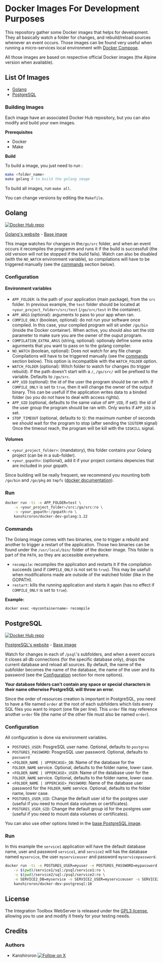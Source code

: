 # Docker Images For Development Purposes

This repository gather some Docker images that helps for development. They all basically watch a folder for changes, and rebuild/reload sources whenever an event occurs. Those images can be found very useful when running a micro-services local environment with [Docker Compose](https://docs.docker.com/compose/).

All those images are based on respective official Docker images (the Alpine version when available).

## List Of Images

- [Golang](#golang)
- [PostgreSQL](#postgresql)

### Building Images

Each image have an associated Docker Hub repository, but you can also modify and build your own images.

**Prerequisites**

- Docker
- Make

**Build**

To build a image, you just need to run :

```bash
make <folder_name>
make golang # to build the golang image
```

To build all images, run `make all`.

You can change versions by editing the `Makefile`.

## Golang

[![Docker Hub repo](https://img.shields.io/docker/pulls/kanshiroron/docker-dev-golang.svg)](https://hub.docker.com/r/kanshiroron/docker-dev-golang)

[Golang's website](https://golang.org/) - [Base image](https://hub.docker.com/_/golang/)

This image watches for changes in the`/go/src` folder, and when an event occurs it recompiles the programm and runs it if the build is successfull (the old version will not be stopped if the build fails). Watch can also be disabled (with the `NO_WATCH` environment variable), so compilations will have to be triggered manually (see the [commands](#commands) section below).

### Configuration

#### Environment variables

- `APP_FOLDER`: is the path of your application (main package), from the `src` folder. In previous example, the `test` folder should be located at `<your_project_folder>/src/test` (`/go/src/test` in the container).
- `APP_ARGS` (optional): arguments to pass to your app when ran.
- `COMPILE_ONLY` (boolean, optional): do not run your software once compiled. In this case, your compiled program will sit under `/go/bin` (inside the Docker container). When active, you should also set the `UID` parameter to make sure you are the owner of the ouput program.
- `COMPILATION_EXTRA_ARGS` (string, optional): optionaly define some extra agurments that you want to pass on to the golang compiler.
- `NO_WATCH` (boolean, optional): Does not watch for any file change. Compilations will have to be triggered manually (see the [commands](#commands) section below). This option is incompatible with the `WATCH_FOLDER` option.
- `WATCH_FOLDER` (optional): Witch folder to watch for changes (to trigger rebuild). If the path doesn't start with a `/`, `/go/src/` will be prefixed to the variable. Defaults to `/go/src`.
- `APP_UID` (optional): the id of the user the program should be ran with. If `COMPILE_ONLY` is set to `true`, then it will change the owner of the output binary. This can be usefull if the application writes data to a binded folder (so you do not have to deal with access rights).
- `APP_GID` (optional, defaults to the same value of `APP_UID`, if set): the id of the user group the program should be ran with. Only works if `APP_UID` is set.
- `STOP_TIMEOUT` (optional, defaults to `5`): the maximum number of seconds we should wait for the program to stop (after sending the `SIGTERM` signal) Once the timeout reach, the program will be kill with the `SIGKILL` signal.

#### Volumes

- `<your_project_folder>`: (mandatory), this folder contains your Golang project (can be in a sub-folder).
- `<your_gopath>`: (optional), add it if your project contains depencies that are included in your gopath.

Since building will be really frequent, we recommend you mounting both `/go/bin` and `/go/pkg` as `tmpfs` ([docker documentation](https://docs.docker.com/storage/tmpfs/)).

### Run

```bash
docker run -ti -e APP_FOLDER=test \
	-v <your_project_folder>/src:/go/src:ro \
	-v <your_gopath>:/gopath:ro \
	kanshiroron/docker-dev-golang:1.22
```

### Commands

The Golang image comes with two binaries, one to trigger a rebuild and another to trigger a restart of the application. Those two binaries can be found under the `/usr/local/bin/` folder of the docker image. This folder is part of the `PATH`, so they are accessible everywhere.

- `recompile`: recompiles the application and restarts it if the compilation succeeds (and if `COMPILE_ONLY` is not set to `true`). This may be usefull when modifications made are outside of the watched folder (like in the GOPATH).
- `restart`: kills the running application and starts it again (has no effect if `COMPILE_ONLY` is set to `true`).

**Example:**

```bash
docker exec <mycontainername> recompile
```

## PostgreSQL

[![Docker Hub repo](https://img.shields.io/docker/pulls/kanshiroron/docker-dev-postgresql.svg)](https://hub.docker.com/r/kanshiroron/docker-dev-postgresql)

[PostgreSQL's website](https://www.postgresql.org/) - [Base image](https://hub.docker.com/_/postgres/)

Watch for changes in each of `/psql`'s subfolders, and when a event occurs it closes all db connections (for the specific database only), drops the current database and reload all sources. By default, the name of the subfolder becomes the name of the database, the name of the user and its password (see the [Configuration](#configuration-1) section for more options).

**Your database folders can't contain any space or special characters in their name otherwise PostgreSQL will throw an error.**

Since the order of resources creation is important in PostgreSQL, you need to have a file named `order` at the root of each subfolders which lists every SQL files you want to import (one file per line). This `order` file may reference another `order` file (the name of the other file must also be named `order`).

### Configuration

All configuration is done via environment variables.

- `POSTGRES_USER`: PosgreSQL user name. Optional, defaults to `postgres`
- `POSTGRES_PASSWORD`: PosgreSQL user password. Optional, defaults to `password`
- `<FOLDER_NAME | UPPERCASE>_DB`: Name of the database for the `FOLDER_NAME` service. Optional, defaults to the folder name, lower case.
- `<FOLDER_NAME | UPPERCASE>_USER`: Name of the database user for the `FOLDER_NAME` service. Optional, defaults to the folder name, lower case.
- `<FOLDER_NAME | UPPERCASE>_PASSWORD`: Name of the database user password for the `FOLDER_NAME` service. Optional, defaults to the folder name, lower case.
- `POSTGRES_USER_UID`: Change the default user id for the postgres user (useful if you need to mount data volumes or certificates).
- `POSTGRES_USER_GID`: Change the default group id for the postgres user (useful if you need to mount data volumes or certificates).

You can also use other options listed in the [base PostgreSQL image](https://hub.docker.com/_/postgres/).

### Run

In this example the `service1` application will have the default database name, user and password `service1`, and `service2` will has the database named `myservice`, the user `myserviceuser` and password `myservicepassword`.

```bash
docker run -ti -e POSTGRES_USER=myuser -e POSTGRES_PASSWORD=mypassword \
	-v $(pwd)/service1/sql:/psql/service1:ro \
	-v $(pwd)/service2/sql:/psql/service2:ro \
	-e SERVICE2_DB=myservice -e SERVICE2_USER=myserviceuser -e SERVICE2_PASSWORD=myservicepassword \
	kanshiroron/docker-dev-postgresql:16
```

## License

The Integration Toolbox WebServer is released under the [GPL3 license](LICENSE), allowing you to use and modify it freely for your testing needs.

## Credits

### Authors

- Kanshiroron [![Follow on X](https://img.shields.io/twitter/follow/AntoineKanshi)](https://x.com/AntoineKanshi)
